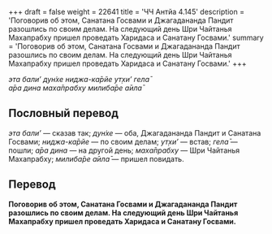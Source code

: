 +++
draft = false
weight = 22641
title = 'ЧЧ Антйа 4.145'
description = 'Поговорив об этом, Санатана Госвами и Джагадананда Пандит разошлись по своим делам. На следующий день Шри Чайтанья Махапрабху пришел проведать Харидаса и Санатану Госвами.'
summary = 'Поговорив об этом, Санатана Госвами и Джагадананда Пандит разошлись по своим делам. На следующий день Шри Чайтанья Махапрабху пришел проведать Харидаса и Санатану Госвами.'
+++

_эта бали’ дун̇хе ниджа-ка̄рйе ут̣хи’ гела̄  
а̄ра дина маха̄прабху милиба̄ре а̄ила̄_

## Пословный перевод

_эта_ _бали’_ — сказав так; _дун̇хе_ — оба, Джагадананда Пандит и Санатана Госвами; _ниджа_\-_ка̄рйе_ — по своим делам; _ут̣хи’_ — встав; _гела̄_ — пошли; _а̄ра_ _дина_ — на другой день; _маха̄прабху_ — Шри Чайтанья Махапрабху; _милиба̄ре_ _а̄ила̄_ — пришел повидать.

## Перевод

**Поговорив об этом, Санатана Госвами и Джагадананда Пандит разошлись по своим делам. На следующий день Шри Чайтанья Махапрабху пришел проведать Харидаса и Санатану Госвами.**
